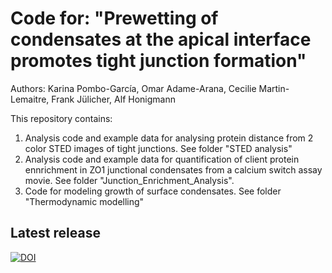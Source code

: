 # Code for: "Prewetting of condensates at the apical interface promotes tight junction formation"
Authors: Karina Pombo-García, Omar Adame-Arana, Cecilie Martin-Lemaitre, Frank Jülicher, Alf Honigmann

This repository contains:
1. Analysis code and example data for analysing protein distance from 2 color STED images of tight junctions. See folder "STED analysis"
2. Analysis code and example data for quantification of client protein ennrichment in ZO1 junctional condensates from a calcium switch assay movie. See folder "Junction_Enrichment_Analysis". 
3. Code for modeling growth of surface condensates. See folder "Thermodynamic modelling"

## Latest release
[![DOI](https://zenodo.org/badge/797815971.svg)](https://zenodo.org/doi/10.5281/zenodo.11174400)
